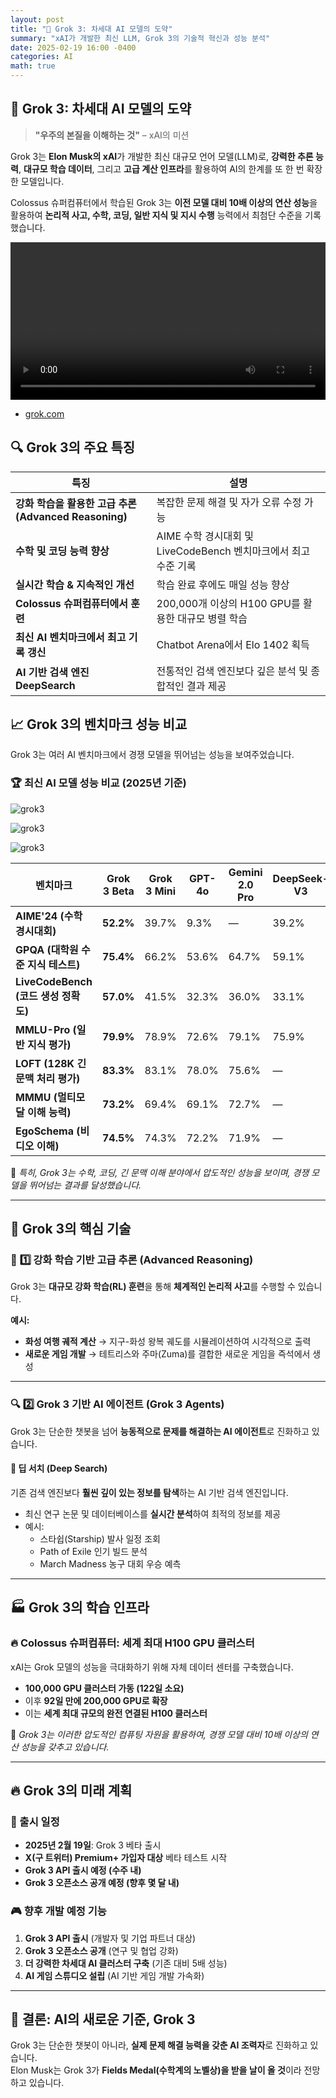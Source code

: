 ```yaml
---
layout: post
title: "🚀 Grok 3: 차세대 AI 모델의 도약"
summary: "xAI가 개발한 최신 LLM, Grok 3의 기술적 혁신과 성능 분석"
date: 2025-02-19 16:00 -0400
categories: AI
math: true
---
```


## 🚀 Grok 3: 차세대 AI 모델의 도약

> **"우주의 본질을 이해하는 것"** – xAI의 미션


Grok 3는 **Elon Musk의 xAI**가 개발한 최신 대규모 언어 모델(LLM)로, **강력한 추론 능력**, **대규모 학습 데이터**, 그리고 **고급 계산 인프라**를 활용하여 AI의 한계를 또 한 번 확장한 모델입니다.

Colossus 슈퍼컴퓨터에서 학습된 Grok 3는 **이전 모델 대비 10배 이상의 연산 성능**을 활용하여 **논리적 사고, 수학, 코딩, 일반 지식 및 지시 수행** 능력에서 최첨단 수준을 기록했습니다.



<video src="/assets/img/post_img/grok3/4.mp4" width="100%" height="auto" controls></video>



- [grok.com](https://grok.com)  

## 🔍 Grok 3의 주요 특징



| **특징** | **설명** |
|------|------|
| **강화 학습을 활용한 고급 추론 (Advanced Reasoning)** | 복잡한 문제 해결 및 자가 오류 수정 가능 |
| **수학 및 코딩 능력 향상** | AIME 수학 경시대회 및 LiveCodeBench 벤치마크에서 최고 수준 기록 |
| **실시간 학습 & 지속적인 개선** | 학습 완료 후에도 매일 성능 향상 |
| **Colossus 슈퍼컴퓨터에서 훈련** | 200,000개 이상의 H100 GPU를 활용한 대규모 병렬 학습 |
| **최신 AI 벤치마크에서 최고 기록 갱신** | Chatbot Arena에서 Elo 1402 획득 |
| **AI 기반 검색 엔진 DeepSearch** | 전통적인 검색 엔진보다 깊은 분석 및 종합적인 결과 제공 |



## 📈 Grok 3의 벤치마크 성능 비교

Grok 3는 여러 AI 벤치마크에서 경쟁 모델을 뛰어넘는 성능을 보여주었습니다.

### 🏆 최신 AI 모델 성능 비교 (2025년 기준)



![grok3](/assets/img/post_img/grok3/1.png)






![grok3](/assets/img/post_img/grok3/2.png)






![grok3](/assets/img/post_img/grok3/3.png)



| **벤치마크** | **Grok 3 Beta** | **Grok 3 Mini** | **GPT-4o** | **Gemini 2.0 Pro** | **DeepSeek-V3** | **Claude 3.5 Sonnet** |
|----------|------------|-------------|--------|---------------|-------------|----------------|
| **AIME'24 (수학 경시대회)** | **52.2%** | 39.7% | 9.3% | — | 39.2% | 16.0% |
| **GPQA (대학원 수준 지식 테스트)** | **75.4%** | 66.2% | 53.6% | 64.7% | 59.1% | 65.0% |
| **LiveCodeBench (코드 생성 정확도)** | **57.0%** | 41.5% | 32.3% | 36.0% | 33.1% | 40.2% |
| **MMLU-Pro (일반 지식 평가)** | **79.9%** | 78.9% | 72.6% | 79.1% | 75.9% | 78.0% |
| **LOFT (128K 긴 문맥 처리 평가)** | **83.3%** | 83.1% | 78.0% | 75.6% | — | 69.9% |
| **MMMU (멀티모달 이해 능력)** | **73.2%** | 69.4% | 69.1% | 72.7% | — | 70.4% |
| **EgoSchema (비디오 이해)** | **74.5%** | 74.3% | 72.2% | 71.9% | — | — |



📌 *특히, Grok 3는 수학, 코딩, 긴 문맥 이해 분야에서 압도적인 성능을 보이며, 경쟁 모델을 뛰어넘는 결과를 달성했습니다.*

---

## 🧠 Grok 3의 핵심 기술

### 🏅 **1️⃣ 강화 학습 기반 고급 추론 (Advanced Reasoning)**  
Grok 3는 **대규모 강화 학습(RL) 훈련**을 통해 **체계적인 논리적 사고**를 수행할 수 있습니다.  

**예시:**  
- **화성 여행 궤적 계산** → 지구-화성 왕복 궤도를 시뮬레이션하여 시각적으로 출력  
- **새로운 게임 개발** → 테트리스와 주마(Zuma)를 결합한 새로운 게임을 즉석에서 생성  


---

### 🔍 **2️⃣ Grok 3 기반 AI 에이전트 (Grok 3 Agents)**
Grok 3는 단순한 챗봇을 넘어 **능동적으로 문제를 해결하는 AI 에이전트**로 진화하고 있습니다.

#### 🧐 **딥 서치 (Deep Search)**
기존 검색 엔진보다 **훨씬 깊이 있는 정보를 탐색**하는 AI 기반 검색 엔진입니다.
- 최신 연구 논문 및 데이터베이스를 **실시간 분석**하여 최적의 정보를 제공  
- 예시:
  - 스타쉽(Starship) 발사 일정 조회  
  - Path of Exile 인기 빌드 분석  
  - March Madness 농구 대회 우승 예측  

---

## 🏭 Grok 3의 학습 인프라

### 🔥 **Colossus 슈퍼컴퓨터: 세계 최대 H100 GPU 클러스터**
xAI는 Grok 모델의 성능을 극대화하기 위해 자체 데이터 센터를 구축했습니다.
- **100,000 GPU 클러스터 가동 (122일 소요)**
- 이후 **92일 만에 200,000 GPU로 확장**
- 이는 **세계 최대 규모의 완전 연결된 H100 클러스터**

🚀 *Grok 3는 이러한 압도적인 컴퓨팅 자원을 활용하여, 경쟁 모델 대비 10배 이상의 연산 성능을 갖추고 있습니다.*

---

## 🔥 Grok 3의 미래 계획

### 📅 출시 일정
- **2025년 2월 19일**: Grok 3 베타 출시  
- **X(구 트위터) Premium+ 가입자 대상** 베타 테스트 시작  
- **Grok 3 API 출시 예정 (수주 내)**  
- **Grok 3 오픈소스 공개 예정 (향후 몇 달 내)**  

### 🎮 향후 개발 예정 기능
1. **Grok 3 API 출시** (개발자 및 기업 파트너 대상)  
2. **Grok 3 오픈소스 공개** (연구 및 협업 강화)  
3. **더 강력한 차세대 AI 클러스터 구축** (기존 대비 5배 성능)  
4. **AI 게임 스튜디오 설립** (AI 기반 게임 개발 가속화)  

---

## 🏁 결론: AI의 새로운 기준, Grok 3

Grok 3는 단순한 챗봇이 아니라, **실제 문제 해결 능력을 갖춘 AI 조력자**로 진화하고 있습니다.  
Elon Musk는 Grok 3가 **Fields Medal(수학계의 노벨상)을 받을 날이 올 것**이라 전망하고 있습니다.
